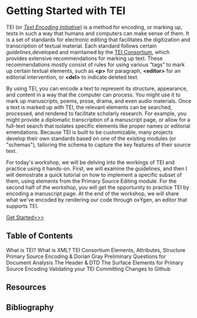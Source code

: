 # Getting Started with TEI

TEI (or [*Text Encoding Initiative*](https://en.wikipedia.org/wiki/Text_Encoding_Initiative)) is a method for encoding, or marking up, texts in such a way that humans and computers can make sense of them. It is a set of standards for electronic editing that facilitates the digitization and transcription of textual material. Each standard follows certain *guidelines*,developed and maintained by the [TEI Consortium](https://tei-c.org/), which provides extensive recommendations for marking up text. These recommendations mostly consist of rules for using various “tags” to mark up certain textual elements, such as **&lt;p>** for paragraph, **&lt;editor>** for an editorial intervention, or **&lt;del>** to indicate deleted text. 

By using TEI, you can encode a text to represent its structure, appearance, and content in a way that the computer can process. You might use it to mark up manuscripts, poems, prose, drama, and even audio materials. Once a text is marked up with TEI, the relevant elements can be searched, processed, and rendered to facilitate scholarly research. For example, you might provide a diplomatic transcription of a manuscript page, or allow for a full-text search that isolates specific elements like proper names or editorial emendations. Because TEI is built to be customizable, many projects develop their own standards based on one of the existing modules (or "schemas"), tailoring the schema to capture the key features of their source text. 

For today's workshop, we will be delving into the workings of TEI and practice using it hands-on. First, we will examine the guidelines, and then I will demostrate a quick tutorial on how to implement a specific subset of them, using elements from the Primary Source Editing module. For the second half of the workshop, you will get the opportunity to practice TEI by encoding a manuscript page. At the end of the workshop, we will share what we've encoded by rendering our code through oxYgen, an editor that supports TEI. 

[Get Started>>>](slides/what_is_tei.md)

## Table of Contents
What is TEI?
What is XML?
TEI Consortium
Elements, Attributes, Structure
Primary Source Encoding & Dorian Gray
Preliminary Questions for Document Analysis
The Header & DTD
The Surface
Elements for Primary Source Encoding
Validating your TEI
Committing Changes to Github

## Resources

## Bibliography

